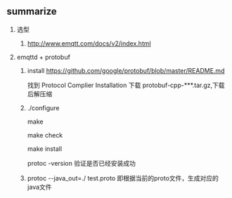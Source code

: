 ## summarize

 1. 选型
 
 
     1. http://www.emqtt.com/docs/v2/index.html 
 
 2. emqttd + protobuf
    
    
    1. install
       https://github.com/google/protobuf/blob/master/README.md
       
       找到  Protocol Complier Installation  下载 protobuf-cpp-***.tar.gz,下载后解压缩
       
    2.  ./configure
    
        make
        
        make check
        
        make install
        
        protoc -version  验证是否已经安装成功
        
    3.  protoc --java_out=./ test.proto 即根据当前的proto文件，生成对应的java文件
         
       
    
    
    